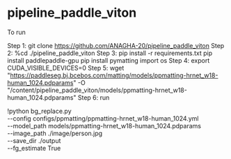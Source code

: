# pipeline_paddle_viton

To run

Step 1: git clone https://github.com/ANAGHA-20/pipeline_paddle_viton
Step 2: %cd ./pipeline_paddle_viton
Step 3: pip install -r requirements.txt
        pip install paddlepaddle-gpu
        pip install pymatting
        import os
Step 4: export CUDA_VISIBLE_DEVICES=0
Step 5: wget "https://paddleseg.bj.bcebos.com/matting/models/ppmatting-hrnet_w18-human_1024.pdparams" -O "/content/pipeline_paddle_viton/models/ppmatting-hrnet_w18-human_1024.pdparams"
Step 6: run

!python bg_replace.py \
    --config configs/ppmatting/ppmatting-hrnet_w18-human_1024.yml \
    --model_path models/ppmatting-hrnet_w18-human_1024.pdparams \
    --image_path ./image/person.jpg \
    --save_dir ./output \
    --fg_estimate True
